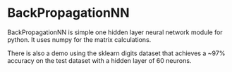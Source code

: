 # BackPropagationNN

BackPropagationNN is simple one hidden layer neural network module for python. It uses numpy for the matrix calculations.

There is also a demo using the sklearn digits dataset that achieves a ~97% accuracy on the test dataset with a hidden layer of 60 neurons.
